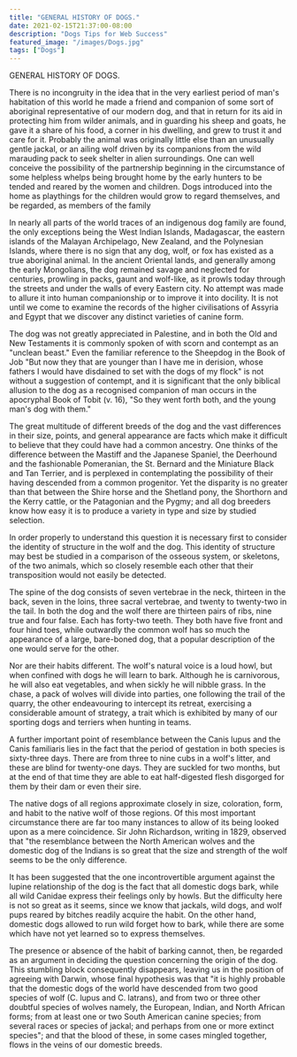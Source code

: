 ```yaml
---
title: "GENERAL HISTORY OF DOGS."
date: 2021-02-15T21:37:00-08:00
description: "Dogs Tips for Web Success"
featured_image: "/images/Dogs.jpg"
tags: ["Dogs"]
---
```


GENERAL HISTORY OF DOGS. 

There is no incongruity in the idea that in the very earliest period of man's habitation of this world he made a friend and companion of some sort of aboriginal representative of our modern dog, and that in return for its aid in protecting him from wilder animals, and in guarding his sheep and goats, he gave it a share of his food, a corner in his dwelling, and grew to trust it and care for it. Probably the animal was originally little else than an unusually gentle jackal, or an ailing wolf driven by its companions from the wild marauding pack to seek shelter in alien surroundings. One can well conceive the possibility of the partnership beginning in the circumstance of some helpless whelps being brought home by the early hunters to be tended and reared by the women and children. Dogs introduced into the  home as playthings for the children would grow to regard themselves, and be regarded, as members of the family 

In nearly all parts of the world traces of an indigenous dog family are found, the only exceptions being the West Indian Islands, Madagascar, the eastern islands of the Malayan Archipelago, New Zealand, and the Polynesian Islands, where there is no sign that any dog, wolf, or fox has existed as a true aboriginal animal. In the ancient Oriental lands, and generally among the early Mongolians, the dog remained savage and neglected for centuries, prowling in packs, gaunt and wolf-like, as it prowls today through the streets and under the walls of every Eastern city. No attempt was made to allure it into human companionship or to improve it into docility. It is not until we come to examine the records of the higher civilisations of Assyria and Egypt that we discover any distinct varieties of canine form. 

The dog was not greatly appreciated in Palestine, and in both the Old and New Testaments it is commonly spoken of with scorn and contempt as an "unclean beast." Even the familiar reference to the Sheepdog in the Book of Job "But now they that are younger than I have me in derision, whose fathers I would have disdained to set with the dogs of my flock" is not without a suggestion of contempt, and it is significant that the only biblical allusion to the dog as a recognised companion of man occurs in the apocryphal Book of Tobit (v. 16), "So they went forth both, and the young man's dog with them." 

The great multitude of different breeds of the dog and the vast differences in their size, points, and general appearance are facts which make it difficult to believe that they could have had a common ancestry. One thinks of the difference between the Mastiff and the Japanese Spaniel, the Deerhound and the fashionable Pomeranian, the St. Bernard and the Miniature Black and Tan Terrier, and is perplexed in contemplating the possibility of their having descended from a common progenitor. Yet the disparity is no greater than that between the Shire horse and the Shetland pony, the Shorthorn and the Kerry cattle, or the Patagonian and the Pygmy; and all dog breeders know how easy it is to produce a variety in type and size by studied selection. 

In order properly to understand this question it is necessary first to consider the identity of structure in the wolf and the dog. This identity of structure may best be studied in a comparison of the osseous system, or skeletons, of the two animals, which so closely resemble each other that their transposition would not easily be detected. 

The spine of the dog consists of seven vertebrae in the neck, thirteen in the back, seven in the loins, three sacral vertebrae, and twenty to twenty-two in the tail. In both the dog and the wolf there are thirteen pairs of ribs, nine true and four false. Each has forty-two teeth. They both have five front and four hind toes, while outwardly the common wolf has so much the appearance of a large, bare-boned dog, that a popular description of the one would serve for the other. 

Nor are their habits different. The wolf's natural voice is a loud howl, but when confined with dogs he will learn to bark. Although he is carnivorous, he will also eat vegetables, and when sickly he will nibble grass. In the chase, a pack of wolves will divide into parties, one following the trail of the quarry, the other endeavouring to intercept its retreat, exercising a considerable amount of strategy, a trait which is exhibited by many of our sporting dogs and terriers when hunting in teams. 

A further important point of resemblance between the Canis lupus and the Canis familiaris lies in the fact that the period of gestation in both species is sixty-three days. There are from three to nine cubs in a wolf's litter, and these are blind for twenty-one days. They are suckled for two months, but at the end of that time they are able to eat half-digested flesh disgorged for them by their dam or even their sire. 

The native dogs of all regions approximate closely in size, coloration, form, and habit to the native wolf of those regions. Of this most important circumstance there are far too many instances to allow of its being looked upon as a mere coincidence. Sir John Richardson, writing in 1829, observed that "the resemblance between the North American wolves and the domestic dog of the Indians is so great that the size and strength of the wolf seems to be the only difference. 

It has been suggested that the one incontrovertible argument against the lupine relationship of the dog is the fact that all domestic dogs bark, while all wild Canidae express their feelings only by howls. But the difficulty here is not so great as it seems, since we know that jackals, wild dogs, and wolf pups reared by bitches readily acquire the habit. On the other hand, domestic dogs allowed to run wild forget how to bark, while there are some which have not yet learned so to express themselves. 

The presence or absence of the habit of barking cannot, then, be regarded as an argument in deciding the question concerning the origin of the dog. This stumbling block consequently disappears, leaving us in the position of agreeing with Darwin, whose final hypothesis was that "it is highly probable that the domestic dogs of the world have descended from two good species of wolf (C. lupus and C. latrans), and from two or three other doubtful species of wolves namely, the European, Indian, and North African forms; from at least one or two South American canine species; from several races or species of jackal; and perhaps from one or more extinct species"; and that the blood of these, in some cases mingled together, flows in the veins of our domestic breeds.


